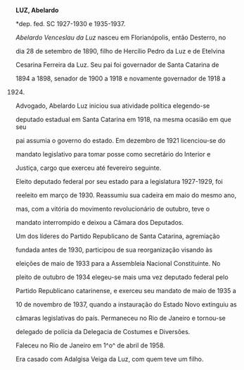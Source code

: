 **LUZ, Abelardo**



\*dep. fed. SC 1927-1930 e 1935-1937.



*Abelardo Venceslau da Luz* nasceu em Florianópolis, então Desterro, no

dia 28 de setembro de 1890, filho de Hercílio Pedro da Luz e de Etelvina

Cesarina Ferreira da Luz. Seu pai foi governador de Santa Catarina de

1894 a 1898, senador de 1900 a 1918 e novamente governador de 1918 a

1924.



Advogado, Abelardo Luz iniciou sua atividade política elegendo-se

deputado estadual em Santa Catarina em 1918, na mesma ocasião em que seu

pai assumia o governo do estado. Em dezembro de 1921 licenciou-se do

mandato legislativo para tomar posse como secretário do Interior e

Justiça, cargo que exerceu até fevereiro seguinte.



Eleito deputado federal por seu estado para a legislatura 1927-1929, foi

reeleito em março de 1930. Reassumiu sua cadeira em maio do mesmo ano,

mas, com a vitória do movimento revolucionário de outubro, teve o

mandato interrompido e deixou a Câmara dos Deputados.



Um dos líderes do Partido Republicano de Santa Catarina, agremiação

fundada antes de 1930, participou de sua reorganização visando às

eleições de maio de 1933 para a Assembleia Nacional Constituinte. No

pleito de outubro de 1934 elegeu-se mais uma vez deputado federal pelo

Partido Republicano catarinense, e exerceu seu mandato de maio de 1935 a

10 de novembro de 1937, quando a instauração do Estado Novo extinguiu as

câmaras legislativas do país. Permaneceu no Rio de Janeiro e tornou-se

delegado de polícia da Delegacia de Costumes e Diversões.



Faleceu no Rio de Janeiro em 1^o^ de abril de 1958.



Era casado com Adalgisa Veiga da Luz, com quem teve um filho.



